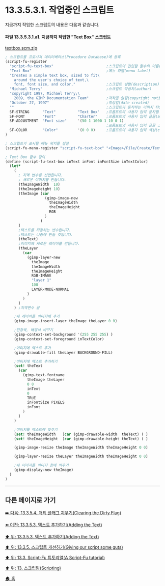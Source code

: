 # 13.3.5.3.1. 작업중인 스크립트
지금까지 작업한 스크립트의 내용은 다음과 같습니다.

#### 파일 13.3.5.3.1.a1. 지금까지 작업한 "Text Box" 스크립트
[textbox.scm.zip](https://github.com/wonder13662/gimp/files/15131931/textbox.scm.zip)

```scheme
; 스크립트를 프로시저 데이터베이스(Procedure Database)에 등록
(script-fu-register
  "script-fu-text-box"                        ;스크립트의 진입점 함수의 이름(entry-point function name)
  "Text Box"                                  ;메뉴 라벨(menu label)
  "Creates a simple text box, sized to fit\
    around the user's choice of text,\
    font, font size, and color."              ;스크립트 설명(description)
  "Michael Terry"                             ;스크립트 작성자(author)
  "copyright 1997, Michael Terry;\
    2009, the GIMP Documentation Team"        ;저작권 알림(copyright notice)
  "October 27, 1997"                          ;작성일(date created)
  ""                                          ;스크립트가 동작하는 이미지 타입(image type that the script works on)
  SF-STRING      "Text"          "Text Box"   ;프롬프트의 사용자 입력 문자열 변수(a string variable)
  SF-FONT        "Font"          "Charter"    ;프롬프트의 사용자 입력 글꼴(a font variable)
  SF-ADJUSTMENT  "Font size"     '(50 1 1000 1 10 0 1)
                                              ;프롬프트의 사용자 입력 글꼴 크기(a spin-button)
  SF-COLOR       "Color"         '(0 0 0)     ;프롬프트의 사용자 입력 색상(color variable)
)

; 스크립트가 표시될 메뉴 위치를 설정
(script-fu-menu-register "script-fu-text-box" "<Image>/File/Create/Text")

; Text Box 함수 정의
(define (script-fu-text-box inText inFont inFontSize inTextColor)
  (let*
    (
      ; 지역 변수를 선언합니다.
      ; 새로운 이미지를 만듭니다.
      (theImageWidth  10)
      (theImageHeight 10)
      (theImage (car
                  (gimp-image-new
                    theImageWidth
                    theImageHeight
                    RGB
                  )
                )
      )
      ;텍스트를 저장하는 변수입니다.
      ;텍스트는 나중에 만들 것입니다.
      (theText)     
      ;이미지에 새로운 레이어를 만듭니다.
      (theLayer
        (car
          (gimp-layer-new
            theImage
            theImageWidth
            theImageHeight
            RGB-IMAGE
            "layer 1"
            100
            LAYER-MODE-NORMAL
          )
        )
      )
    ) ;지역변수 끝

    ;새 레이어를 이미지에 추가
    (gimp-image-insert-layer theImage theLayer 0 0)

    ;전경색, 배경색 바꾸기
    (gimp-context-set-background '(255 255 255) )
    (gimp-context-set-foreground inTextColor)

    ;이미지에 텍스트 추가
    (gimp-drawable-fill theLayer BACKGROUND-FILL)

    ;이미지에 텍스트 추가하기
    (set! theText
      (car
        (gimp-text-fontname
          theImage theLayer
          0 0
          inText
          0
          TRUE
          inFontSize PIXELS
          inFont
        )
      )
    )

    ;이미지를 텍스트에 맞추기
    (set! theImageWidth   (car (gimp-drawable-width  theText) ) )
    (set! theImageHeight  (car (gimp-drawable-height theText) ) )

    (gimp-image-resize theImage theImageWidth theImageHeight 0 0)

    (gimp-layer-resize theLayer theImageWidth theImageHeight 0 0)

    ;새 이미지를 이미지 창에 띄우기
    (gimp-display-new theImage)
  )
)
```

***

## 다른 페이지로 가기

[➡️ 다음: 13.3.5.4. 더티 플래그 지우기(Clearing the Dirty Flag)](./13-03-05-04-00-clearing_the_dirty_flag.md)

[⬅️ 이전: 13.3.5.3. 텍스트 추가하기(Adding the Text)](./13-03-05-03-00-adding_the_text.md)

[⬆️ 위: 13.3.5.3. 텍스트 추가하기(Adding the Text)](./13-03-05-03-00-adding_the_text.md)

[⬆️ 위: 13.3.5. 스크립트 개선하기(Giving our script some guts)](./13-03-05-00-giving-our-script-some-guts.md)

[⬆️ 위: 13.3. Script-Fu 튜토리얼(A Script-Fu tutorial)](./13-03-00-a-script-fu-tutorial.md)

[⬆️ 위: 13. 스크립팅(Scripting)](./13-00-scripting.md)

[🏠 홈](./00-home.md)